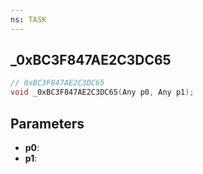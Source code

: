 ```yaml
---
ns: TASK
---
```

## _0xBC3F847AE2C3DC65

```c
// 0xBC3F847AE2C3DC65
void _0xBC3F847AE2C3DC65(Any p0, Any p1);
```

## Parameters
* **p0**:
* **p1**:

